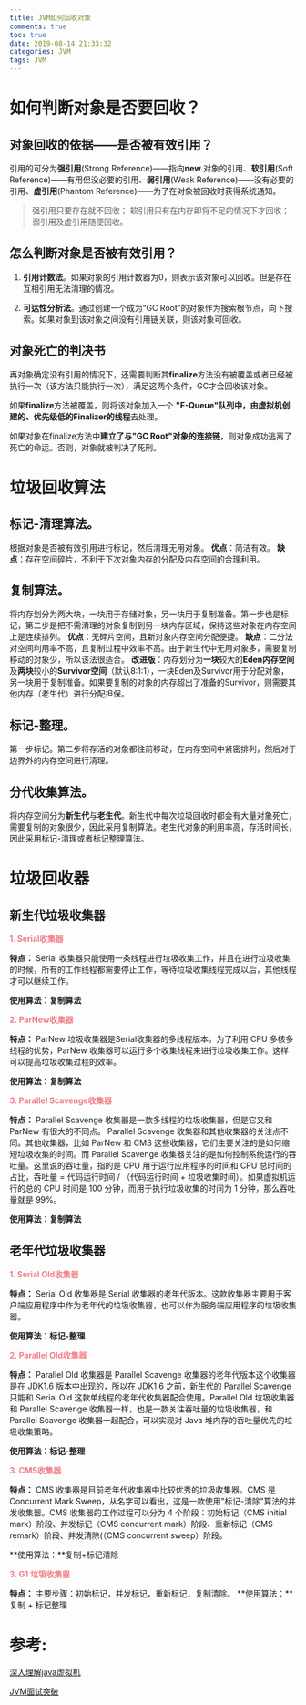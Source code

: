 ```yaml
---
title: JVM如何回收对象
comments: true
toc: true
date: 2019-08-14 21:33:32
categories: JVM
tags: JVM
---
```


# 如何判断对象是否要回收？

## 对象回收的依据——是否被有效引用？

引用的可分为**强引用**(Strong Reference)——指向**new** 对象的引用、**软引用**(Soft Reference)——有用但没必要的引用、**弱引用**(Weak Reference)——没有必要的引用、**虚引用**(Phantom Reference)——为了在对象被回收时获得系统通知。

> 强引用只要存在就不回收；
> 软引用只有在内存即将不足的情况下才回收；
> 弱引用及虚引用随便回收。

## 怎么判断对象是否被有效引用？

1. **引用计数法**。如果对象的引用计数器为0，则表示该对象可以回收。但是存在互相引用无法清理的情况。

2. **可达性分析法**。通过创建一个成为“GC Root”的对象作为搜索根节点，向下搜索。如果对象到该对象之间没有引用链关联，则该对象可回收。

## 对象死亡的判决书

再对象确定没有引用的情况下，还需要判断其**finalize**方法没有被覆盖或者已经被执行一次（该方法只能执行一次），满足这两个条件，GC才会回收该对象。

如果**finalize**方法被覆盖，则将该对象加入一个 **"F-Queue"**队列中，由虚拟机创建的、优先级低的**Finalizer的线程**去处理。

如果对象在finalize方法中**建立了与"GC Root"对象的连接链**，则对象成功逃离了死亡的命运。否则，对象就被判决了死刑。

# 垃圾回收算法

## 标记-清理算法。

根据对象是否被有效引用进行标记，然后清理无用对象。
    **优点**：简洁有效。
    **缺点**：存在空间碎片，不利于下次对象内存的分配及内存空间的合理利用。

## 复制算法。

将内存划分为两大块，一块用于存储对象，另一块用于复制准备。第一步也是标记，第二步是把不需清理的对象复制到另一块内存区域，保持这些对象在内存空间上是连续排列。
    **优点**：无碎片空间，且新对象内存空间分配便捷。
    **缺点**：二分法对空间利用率不高，且复制过程中效率不高。由于新生代中无用对象多，需要复制移动的对象少，所以该法很适合。
    **改进版**：内存划分为**一块**较大的**Eden内存空间**及**两块**较小的**Survivor空间**（默认8:1:1），一块Eden及Survivor用于分配对象，另一块用于复制准备。如果要复制的对象的内存超出了准备的Survivor，则需要其他内存（老生代）进行分配担保。

## 标记-整理。

第一步标记。第二步将存活的对象都往前移动，在内存空间中紧密排列，然后对于边界外的内存空间进行清理。

## 分代收集算法。

将内存空间分为**新生代**与**老生代**。新生代中每次垃圾回收时都会有大量对象死亡，需要复制的对象很少，因此采用复制算法。老生代对象的利用率高，存活时间长，因此采用标记-清理或者标记整理算法。

# 垃圾回收器

## 新生代垃圾收集器

**<font color=#f07c82>1. Serial收集器</font>** 

**特点：** Serial 收集器只能使用一条线程进行垃圾收集工作，并且在进行垃圾收集的时候，所有的工作线程都需要停止工作，等待垃圾收集线程完成以后，其他线程才可以继续工作。

**使用算法：复制算法**

**<font color=#f07c82>2. ParNew收集器</font>** 

**特点：** ParNew 垃圾收集器是Serial收集器的多线程版本。为了利用 CPU 多核多线程的优势，ParNew 收集器可以运行多个收集线程来进行垃圾收集工作。这样可以提高垃圾收集过程的效率。

**使用算法：复制算法**

**<font color=#f07c82>3. Parallel Scavenge收集器</font>** 

**特点：** Parallel Scavenge 收集器是一款多线程的垃圾收集器，但是它又和 ParNew 有很大的不同点。
Parallel Scavenge 收集器和其他收集器的关注点不同。其他收集器，比如 ParNew 和 CMS 这些收集器，它们主要关注的是如何缩短垃圾收集的时间。而 Parallel Scavenge 收集器关注的是如何控制系统运行的吞吐量。这里说的吞吐量，指的是 CPU 用于运行应用程序的时间和 CPU 总时间的占比，吞吐量 = 代码运行时间 / （代码运行时间 + 垃圾收集时间）。如果虚拟机运行的总的 CPU 时间是 100 分钟，而用于执行垃圾收集的时间为 1 分钟，那么吞吐量就是 99%。

**使用算法：复制算法**

## 老年代垃圾收集器

**<font color=#f07c82>1. Serial Old收集器</font>** 

**特点：** Serial Old 收集器是 Serial 收集器的老年代版本。这款收集器主要用于客户端应用程序中作为老年代的垃圾收集器，也可以作为服务端应用程序的垃圾收集器。

**使用算法：标记-整理**

**<font color=#f07c82>2. Parallel Old收集器</font>**

**特点：** Parallel Old 收集器是 Parallel Scavenge 收集器的老年代版本这个收集器是在 JDK1.6 版本中出现的，所以在 JDK1.6 之前，新生代的 Parallel Scavenge 只能和 Serial Old 这款单线程的老年代收集器配合使用。Parallel Old 垃圾收集器和 Parallel Scavenge 收集器一样，也是一款关注吞吐量的垃圾收集器，和 Parallel Scavenge 收集器一起配合，可以实现对 Java 堆内存的吞吐量优先的垃圾收集策略。

**使用算法：标记-整理**

**<font color=#f07c82>3. CMS收集器</font>**

**特点：** CMS 收集器是目前老年代收集器中比较优秀的垃圾收集器。CMS 是 Concurrent Mark Sweep，从名字可以看出，这是一款使用"标记-清除"算法的并发收集器。CMS 收集器的工作过程可以分为 4 个阶段：初始标记（CMS initial mark）阶段、并发标记（CMS concurrent mark）阶段、重新标记（CMS remark）阶段、并发清除(（CMS concurrent sweep）阶段。

**使用算法：**复制+标记清除

**<font color=#f07c82>3. G1 垃圾收集器</font>**

**特点：** 主要步骤：初始标记，并发标记，重新标记，复制清除。
**使用算法：**复制 + 标记整理


# 参考:

[深入理解java虚拟机](https://book.douban.com/subject/6522893/)  

[JVM面试突破](https://zhuanlan.zhihu.com/p/79794189)



